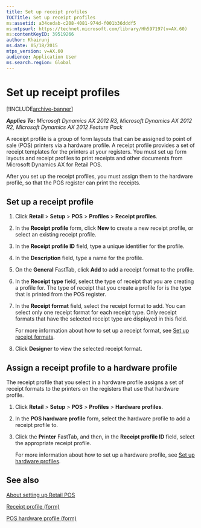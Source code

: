 ```yaml
---
title: Set up receipt profiles
TOCTitle: Set up receipt profiles
ms:assetid: a34cedab-c208-4081-974d-f001b36dddf5
ms:mtpsurl: https://technet.microsoft.com/library/Hh597197(v=AX.60)
ms:contentKeyID: 39519266
author: Khairunj
ms.date: 05/18/2015
mtps_version: v=AX.60
audience: Application User
ms.search.region: Global
---
```


# Set up receipt profiles 


[!INCLUDE[archive-banner](includes/archive-banner.md)]


_**Applies To:** Microsoft Dynamics AX 2012 R3, Microsoft Dynamics AX 2012 R2, Microsoft Dynamics AX 2012 Feature Pack_

A receipt profile is a group of form layouts that can be assigned to point of sale (POS) printers via a hardware profile. A receipt profile provides a set of receipt templates for the printers at your registers. You must set up form layouts and receipt profiles to print receipts and other documents from Microsoft Dynamics AX for Retail POS.

After you set up the receipt profiles, you must assign them to the hardware profile, so that the POS register can print the receipts.

## Set up a receipt profile

1.  Click **Retail** \> **Setup** \> **POS** \> **Profiles** \> **Receipt profiles**.

2.  In the **Receipt profile** form, click **New** to create a new receipt profile, or select an existing receipt profile.

3.  In the **Receipt profile ID** field, type a unique identifier for the profile.

4.  In the **Description** field, type a name for the profile.

5.  On the **General** FastTab, click **Add** to add a receipt format to the profile.

6.  In the **Receipt type** field, select the type of receipt that you are creating a profile for. The type of receipt that you create a profile for is the type that is printed from the POS register.

7.  In the **Receipt format** field, select the receipt format to add. You can select only one receipt format for each receipt type. Only receipt formats that have the selected receipt type are displayed in this field.
    
    For more information about how to set up a receipt format, see [Set up receipt formats](set-up-receipt-formats.md).

8.  Click **Designer** to view the selected receipt format.

## Assign a receipt profile to a hardware profile

The receipt profile that you select in a hardware profile assigns a set of receipt formats to the printers on the registers that use that hardware profile.

1.  Click **Retail** \> **Setup** \> **POS** \> **Profiles** \> **Hardware profiles**.

2.  In the **POS hardware profile** form, select the hardware profile to add a receipt profile to.

3.  Click the **Printer** FastTab, and then, in the **Receipt profile ID** field, select the appropriate receipt profile.
    
    For more information about how to set up a hardware profile, see [Set up hardware profiles](set-up-hardware-profiles.md).

## See also

[About setting up Retail POS](about-setting-up-retail-pos.md)

[Receipt profile (form)](https://technet.microsoft.com/library/hh580640\(v=ax.60\))

[POS hardware profile (form)](https://technet.microsoft.com/library/hh580636\(v=ax.60\))

  


